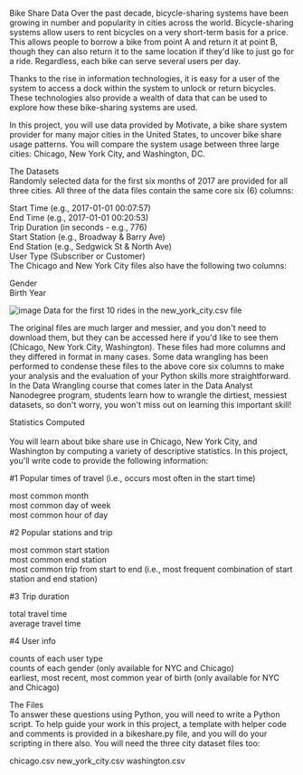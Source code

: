 Bike Share Data
Over the past decade, bicycle-sharing systems have been growing in number and popularity in cities across the world. Bicycle-sharing systems allow users to rent bicycles on a very short-term basis for a price. This allows people to borrow a bike from point A and return it at point B, though they can also return it to the same location if they'd like to just go for a ride. Regardless, each bike can serve several users per day.

Thanks to the rise in information technologies, it is easy for a user of the system to access a dock within the system to unlock or return bicycles. These technologies also provide a wealth of data that can be used to explore how these bike-sharing systems are used.

In this project, you will use data provided by Motivate, a bike share system provider for many major cities in the United States, to uncover bike share usage patterns. You will compare the system usage between three large cities: Chicago, New York City, and Washington, DC.

The Datasets<br>
Randomly selected data for the first six months of 2017 are provided for all three cities. All three of the data files contain the same core six (6) columns:<br>

Start Time (e.g., 2017-01-01 00:07:57)<br>
End Time (e.g., 2017-01-01 00:20:53)<br>
Trip Duration (in seconds - e.g., 776)<br>
Start Station (e.g., Broadway & Barry Ave)<br>
End Station (e.g., Sedgwick St & North Ave)<br>
User Type (Subscriber or Customer)<br>
The Chicago and New York City files also have the following two columns:<br>

Gender<br>
Birth Year<br>

![image](https://user-images.githubusercontent.com/91467768/135971351-9e1d6852-4c88-4437-98cd-7a794dead4bd.png)
Data for the first 10 rides in the new_york_city.csv file<br>

The original files are much larger and messier, and you don't need to download them, but they can be accessed here if you'd like to see them (Chicago, New York City, Washington). These files had more columns and they differed in format in many cases. Some data wrangling has been performed to condense these files to the above core six columns to make your analysis and the evaluation of your Python skills more straightforward. In the Data Wrangling course that comes later in the Data Analyst Nanodegree program, students learn how to wrangle the dirtiest, messiest datasets, so don't worry, you won't miss out on learning this important skill!<br>

Statistics Computed<br><br>
You will learn about bike share use in Chicago, New York City, and Washington by computing a variety of descriptive statistics. In this project, you'll write code to provide the following information:<br>

#1 Popular times of travel (i.e., occurs most often in the start time)

most common month <br>
most common day of week <br>
most common hour of day <br>

#2 Popular stations and trip<br>

most common start station<br>
most common end station<br>
most common trip from start to end (i.e., most frequent combination of start station and end station)<br>

#3 Trip duration<br>

total travel time<br>
average travel time<br>

#4 User info<br>

counts of each user type<br>
counts of each gender (only available for NYC and Chicago)<br>
earliest, most recent, most common year of birth (only available for NYC and Chicago)<br>


The Files<br>
To answer these questions using Python, you will need to write a Python script. To help guide your work in this project, a template with helper code and comments is provided in a bikeshare.py file, and you will do your scripting in there also. You will need the three city dataset files too:

chicago.csv
new_york_city.csv
washington.csv
